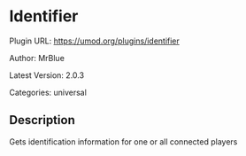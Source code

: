 # Identifier

Plugin URL: https://umod.org/plugins/identifier

Author: MrBlue

Latest Version: 2.0.3

Categories: universal

## Description

Gets identification information for one or all connected players
